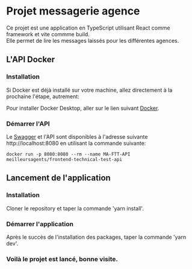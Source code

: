 # Projet messagerie agence

Ce projet est une application en TypeScript utilisant React comme framework et vite commme build.  
Elle permet de lire les messages laissés pour les différentes agences.  
  
## L'API Docker

### Installation

Si Docker est déjà installé sur votre machine, allez directement à la prochaine l'étape, autrement:

Pour installer Docker Desktop, aller sur le lien suivant [Docker](https://www.docker.com/get-started).  

### Démarrer l'API

Le [Swagger](https://swagger.io/solutions/api-documentation/) et l'API sont disponibles à l'adresse suivante http://localhost:8080 en utilisant la commande suivante:

    docker run -p 8080:8080 --rm --name MA-FTT-API meilleursagents/frontend-technical-test-api
    
## Lancement de l'application

### Installation

Cloner le repository et taper la commande 'yarn install'.

### Démarrer l'application

Après le succès de l'installation des packages, taper la commande 'yarn dev'.  

### Voilà le projet est lancé, bonne visite.
